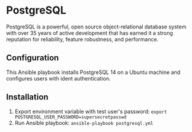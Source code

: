 # PostgreSQL

PostgreSQL is a powerful, open source object-relational database system with over 35 years of active development that has earned it a strong reputation for reliability, feature robustness, and performance.

## Configuration

This Ansible playbook installs PostgreSQL 14 on a Ubuntu machine and configures users with ident authentication.

## Installation

1. Export environment variable with test user's password: `export POSTGRESQL_USER_PASSWORD=supersecretpasswd`
2. Run Ansible playbook: `ansible-playbook postgresql.yml`